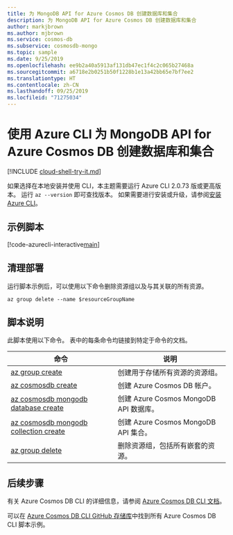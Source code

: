 ```yaml
---
title: 为 MongoDB API for Azure Cosmos DB 创建数据库和集合
description: 为 MongoDB API for Azure Cosmos DB 创建数据库和集合
author: markjbrown
ms.author: mjbrown
ms.service: cosmos-db
ms.subservice: cosmosdb-mongo
ms.topic: sample
ms.date: 9/25/2019
ms.openlocfilehash: ee9b2a40a5913af131db47ec1f4c2c065b27468a
ms.sourcegitcommit: a6718e2b0251b50f1228b1e13a42bb65e7bf7ee2
ms.translationtype: HT
ms.contentlocale: zh-CN
ms.lasthandoff: 09/25/2019
ms.locfileid: "71275034"
---
```

# <a name="create-a-database-and-collection-for-mongodb-api-for-azure-cosmos-db-using-azure-cli"></a>使用 Azure CLI 为 MongoDB API for Azure Cosmos DB 创建数据库和集合

[!INCLUDE [cloud-shell-try-it.md](../../../../../includes/cloud-shell-try-it.md)]

如果选择在本地安装并使用 CLI，本主题需要运行 Azure CLI 2.0.73 版或更高版本。 运行 `az --version` 即可查找版本。 如果需要进行安装或升级，请参阅[安装 Azure CLI](/cli/azure/install-azure-cli)。

## <a name="sample-script"></a>示例脚本

[!code-azurecli-interactive[main](../../../../../cli_scripts/cosmosdb/mongodb/create.sh "Create an Azure Cosmos DB MongoDB API account, database, and collection.")]

## <a name="clean-up-deployment"></a>清理部署

运行脚本示例后，可以使用以下命令删除资源组以及与其关联的所有资源。

```azurecli-interactive
az group delete --name $resourceGroupName
```

## <a name="script-explanation"></a>脚本说明

此脚本使用以下命令。 表中的每条命令均链接到特定于命令的文档。

| 命令 | 说明 |
|---|---|
| [az group create](/cli/azure/group#az-group-create) | 创建用于存储所有资源的资源组。 |
| [az cosmosdb create](/cli/azure/cosmosdb#az-cosmosdb-create) | 创建 Azure Cosmos DB 帐户。 |
| [az cosmosdb mongodb database create](/cli/azure/cosmosdb/mongodb/database#az-cosmosdb-mongodb-database-create) | 创建 Azure Cosmos MongoDB API 数据库。 |
| [az cosmosdb mongodb collection create](/cli/azure/cosmosdb/mongodb/collection#az-cosmosdb-mongodb-collection-create) | 创建 Azure Cosmos MongoDB API 集合。 |
| [az group delete](/cli/azure/resource#az-resource-delete) | 删除资源组，包括所有嵌套的资源。 |

## <a name="next-steps"></a>后续步骤

有关 Azure Cosmos DB CLI 的详细信息，请参阅 [Azure Cosmos DB CLI 文档](/cli/azure/cosmosdb)。

可以在 [Azure Cosmos DB CLI GitHub 存储库](https://github.com/Azure-Samples/azure-cli-samples/tree/master/cosmosdb)中找到所有 Azure Cosmos DB CLI 脚本示例。

